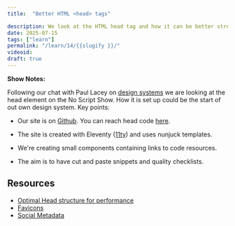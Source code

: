 ```yaml
---
title:  "Better HTML <head> tags"

description: We look at the HTML head tag and how it can be better structured.
date: 2025-07-15
tags: ["learn"]
permalink: "/learn/14/{{slugify }}/"
videoid: 
draft: true
---
```


 **Show Notes:**

 Following our chat with Paul Lacey on [design systems](https://noscript.show/22/) we are looking at the head element on the No Script Show. How it is set up could be the start of out own design system.  Key points:

 - Our site is on [Github](https://github.com/DavidWaumsley/NoScriptShow). You can reach head code [here](https://github.dev/DavidWaumsley/NoScriptShow/blob/main/_includes/partials/head.njk).

 - The site is created with Eleventy ([11ty](https://www.11ty.dev/)) and uses nunjuck templates.
 - We're creating small components containing links to code resources.
 - The aim is to have cut and paste snippets and quality checklists.

 ## Resources 

 - [Optimal Head structure for performance](https://intrinsicframework.here24.co/optimized-head/ )
 - [Favicons](https://intrinsicframework.here24.co/favicons/)
 - [Social Metadata](https://intrinsicframework.here24.co/social-metadata/)

